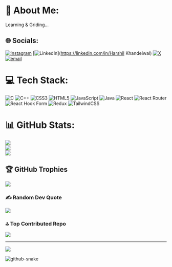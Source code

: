 # 💫 About Me:
Learning & Griding...


## 🌐 Socials:
[![Instagram](https://img.shields.io/badge/Instagram-%23E4405F.svg?logo=Instagram&logoColor=white)](https://instagram.com/harshiill_13) [![LinkedIn](https://img.shields.io/badge/LinkedIn-%230077B5.svg?logo=linkedin&logoColor=white)](https://linkedin.com/in/Harshil Khandelwal) [![X](https://img.shields.io/badge/X-black.svg?logo=X&logoColor=white)](https://x.com/harshiill_13) [![email](https://img.shields.io/badge/Email-D14836?logo=gmail&logoColor=white)](mailto:harshilkhandelwal28@gmail.com) 

# 💻 Tech Stack:
![C](https://img.shields.io/badge/c-%2300599C.svg?style=for-the-badge&logo=c&logoColor=white) ![C++](https://img.shields.io/badge/c++-%2300599C.svg?style=for-the-badge&logo=c%2B%2B&logoColor=white) ![CSS3](https://img.shields.io/badge/css3-%231572B6.svg?style=for-the-badge&logo=css3&logoColor=white) ![HTML5](https://img.shields.io/badge/html5-%23E34F26.svg?style=for-the-badge&logo=html5&logoColor=white) ![JavaScript](https://img.shields.io/badge/javascript-%23323330.svg?style=for-the-badge&logo=javascript&logoColor=%23F7DF1E) ![Java](https://img.shields.io/badge/java-%23ED8B00.svg?style=for-the-badge&logo=openjdk&logoColor=white) ![React](https://img.shields.io/badge/react-%2320232a.svg?style=for-the-badge&logo=react&logoColor=%2361DAFB) ![React Router](https://img.shields.io/badge/React_Router-CA4245?style=for-the-badge&logo=react-router&logoColor=white) ![React Hook Form](https://img.shields.io/badge/React%20Hook%20Form-%23EC5990.svg?style=for-the-badge&logo=reacthookform&logoColor=white) ![Redux](https://img.shields.io/badge/redux-%23593d88.svg?style=for-the-badge&logo=redux&logoColor=white) ![TailwindCSS](https://img.shields.io/badge/tailwindcss-%2338B2AC.svg?style=for-the-badge&logo=tailwind-css&logoColor=white)
# 📊 GitHub Stats:
![](https://github-readme-stats.vercel.app/api?username=harshiill&theme=dark&hide_border=false&include_all_commits=false&count_private=false)<br/>
![](https://nirzak-streak-stats.vercel.app/?user=harshiill&theme=dark&hide_border=false)<br/>
![](https://github-readme-stats.vercel.app/api/top-langs/?username=harshiill&theme=dark&hide_border=false&include_all_commits=false&count_private=false&layout=compact)

## 🏆 GitHub Trophies
![](https://github-profile-trophy.vercel.app/?username=harshiill&theme=radical&no-frame=false&no-bg=true&margin-w=4)

### ✍️ Random Dev Quote
![](https://quotes-github-readme.vercel.app/api?type=horizontal&theme=radical)

### 🔝 Top Contributed Repo
![](https://github-contributor-stats.vercel.app/api?username=harshiill&limit=5&theme=dark&combine_all_yearly_contributions=true)

---
[![](https://visitcount.itsvg.in/api?id=harshiill&icon=0&color=0)](https://visitcount.itsvg.in)

<picture>
  <source media="(prefers-color-scheme: dark)" srcset="https://raw.githubusercontent.com/harshiill
/harshiill
/output/github-snake-dark.svg" />
  <source media="(prefers-color-scheme: light)" srcset="https://raw.githubusercontent.com/harshiill
/harshiill
/output/github-snake.svg" />
  <img alt="github-snake" src="https://raw.githubusercontent.com/harshiill
/harshiill
/output/github-snake.svg" />
</picture>

<!-- Proudly created with GPRM ( https://gprm.itsvg.in ) -->
